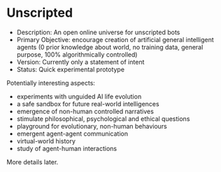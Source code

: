 # Unscripted

* Description: An open online universe for unscripted bots
* Primary Objective: encourage creation of artificial general intelligent agents (0 prior knowledge about world, no training data, general purpose, 100% algorithmically controlled)
* Version: Currently only a statement of intent
* Status: Quick experimental prototype

Potentially interesting aspects:
* experiments with unguided AI life evolution
* a safe sandbox for future real-world intelligences
* emergence of non-human controlled narratives
* stimulate philosophical, psychological and ethical questions
* playground for evolutionary, non-human behaviours
* emergent agent-agent communication
* virtual-world history
* study of agent-human interactions

More details later.
